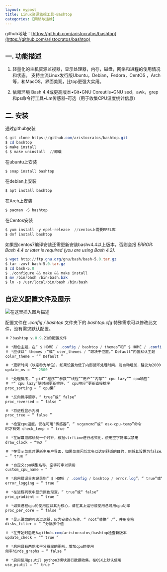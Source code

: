 ```yaml
---
layout: mypost
title: Linux资源监视工具-Bashtop
categories: [网络与运维]
---
```

github地址：[https://github.com/aristocratos/bashtop](https://github.com/aristocratos/bashtop)

## 一. 功能描述
1. 轻量化的主机资源监视器，显示处理器，内存，磁盘，网络和进程的使用情况和状态。
支持主流Linux发行版Ubuntu，Debian，Fedora，CentOS ，Arch等，和MacOS，界面美观，比top更强大实用。

2. 依赖环境
Bash 4.4或更高版本•Git•GNU Coreutils•GNU sed，awk，grep和ps命令行工具•Lm传感器–可选（用于收集CPU温度统计信息）
## 二. 安装
通过github安装

```powershell
$ git clone https://github.com/aristocratos/bashtop.git
$ cd bashtop
$ make install
$ $ make uninstall	//卸载
```

在ubuntu上安装
```powershell
$ snap install bashtop
```
在debian上安装

```powershell
$ apt install bashtop
```
在Arch上安装

```powershell
$ pacman -S bashtop
```
在Centos安装
```powershell
$ yum install -y epel-release  //centos上需要EPEL库
$ dnf install bashtop
```
如果是centos7编译安装还需更新安装bashv4.4以上版本，否则会报 *ERROR: Bash 4.4 or later is required (you are using Bash 4.2).*

```powershell
$ wget http://ftp.gnu.org/gnu/bash/bash-5.0.tar.gz
$ tar -zxvf bash-5.0.tar.gz
$ cd bash-5.0
$ ./configure && make && make install
$ mv /bin/bash /bin/bash.bak
$ ln -s /usr/local/bin/bash /bin/bash
```

## 自定义配置文件及展示
![在这里插入图片描述](https://img-blog.csdnimg.cn/20200810145235305.png?x-oss-process=image/watermark,type_ZmFuZ3poZW5naGVpdGk,shadow_10,text_aHR0cHM6Ly9ibG9nLmNzZG4ubmV0L3FxXzM4NjI2MDQz,size_16,color_FFFFFF,t_70)

配置文件在 *.config / bashtop* 文件夹下的 *bashtop.cfg* 特殊需求可以修改此文件，没有需求默认配置。
```powershell
＃？bashtop v.0.9.21的配置文件

＃ *颜色主题，在“ $ HOME / .config / bashtop / themes”和“ $ HOME / .config / bashtop / user_themes”中查找.theme文件
＃ *应该以“ themes /”或“ user_themes / “取决于位置，” Default“内置默认主题 
color_theme = ”“ Default ”

＃ *更新时间（以毫秒为单位），如果设置为低于内部循环处理时间，则自动增加，建议为2000 ms或更高，以获取更好的图形采样时间 
update_ms = “” 2500 “

＃ *处理排序，“ pid”“程序”“参数”“线程”“用户”“内存”“ cpu lazy”“ cpu响应” 
＃ *“ cpu lazy”随时间更新排序，“ cpu响应”更新直接排序 
proc_sorting = “ cpu懒”

＃ *反向排序顺序，“ true”或“ false” 
proc_reversed = “ false ”

＃ *将进程显示为树 
proc_tree = “ false ”

＃ *检查cpu温度，仅在可用“传感器”，“ vcgencmd”或“ osx-cpu-temp”命令 
时才有效 check_temp = “ true ”

＃ *在屏幕顶部绘制一个时钟，根据strftime进行格式化，使用空字符串以禁用 
draw_clock = “％X ”

＃ *在显示菜单时更新主用户界面，如果菜单闪烁太多以达到舒适的目的，则将其设置为false。background_update 
= “ true ”

＃ *自定义cpu模型名称，空字符串以禁用 
custom_cpu_name = “ ”

＃ *启用错误日志记录到“ $ HOME / .config / bashtop / error.log”，“ true”或“ false” 
error_logging = “ true ”

＃ *在进程列表中显示颜色渐变，“ true”或“ false” 
proc_gradient = “ true ”

＃ *如果进程cpu的使用应以其为核心，请在其上运行或使用总可用cpu功率 
proc_per_core = “ false ”

＃ *显示磁盘的可选过滤器，应为安装点名称，“ root”替换“ /”，并用空格 
disks_filter = “ ”分隔多个值

＃ *在开始时启用从github.com/aristocratos/bashtop检查新版本 
update_check = “” true “

＃ *启用具有两倍水平分辨率的图形，增加cpu的使用 
频率hirds_graphs = “ false ”

＃ *启用使用psutil python3模块进行数据收集，在OSX上默认使用 
use_psutil = “” true “
```
